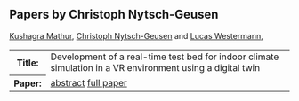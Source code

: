 ## Papers by Christoph Nytsch-Geusen
<table><a href="/proceedings/authors/KushagraMathur">Kushagra Mathur</a>, <a href="/proceedings/authors/ChristophNytsch-Geusen">Christoph Nytsch-Geusen</a> and <a href="/proceedings/authors/LucasWestermann">Lucas Westermann</a>, </td>
</tr>
<tr><th>Title:</th>
<td>Development of a real-time test bed for indoor climate simulation in a VR environment using a digital twin</td>
</tr>
<tr><th>Paper:</th>
<td><a href="/abstracts/abstract_3B_4">abstract</a> <a href="/proceedings/papers/Modelica2021session3B_paper4.pdf">full paper</a></td>
</tr>
</table>